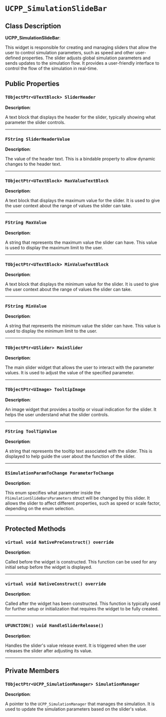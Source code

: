 # `UCPP_SimulationSlideBar`

## Class Description

**UCPP_SimulationSlideBar**: 

This widget is responsible for creating and managing sliders that allow the user to control simulation parameters, such as speed and other user-defined properties. The slider adjusts global simulation parameters and sends updates to the simulation flow. It provides a user-friendly interface to control the flow of the simulation in real-time.

## Public Properties

### `TObjectPtr<UTextBlock> SliderHeader`

**Description**: 

A text block that displays the header for the slider, typically showing what parameter the slider controls.

---

### `FString SliderHeaderValue`

**Description**: 

The value of the header text. This is a bindable property to allow dynamic changes to the header text.

---

### `TObjectPtr<UTextBlock> MaxValueTextBlock`

**Description**: 

A text block that displays the maximum value for the slider. It is used to give the user context about the range of values the slider can take.

---

### `FString MaxValue`

**Description**: 

A string that represents the maximum value the slider can have. This value is used to display the maximum limit to the user.

---

### `TObjectPtr<UTextBlock> MinValueTextBlock`

**Description**: 

A text block that displays the minimum value for the slider. It is used to give the user context about the range of values the slider can take.

---

### `FString MinValue`

**Description**: 

A string that represents the minimum value the slider can have. This value is used to display the minimum limit to the user.

---

### `TObjectPtr<USlider> MainSlider`

**Description**: 

The main slider widget that allows the user to interact with the parameter values. It is used to adjust the value of the specified parameter.

---

### `TObjectPtr<UImage> TooltipImage`

**Description**: 

An image widget that provides a tooltip or visual indication for the slider. It helps the user understand what the slider controls.

---

### `FString ToolTipValue`

**Description**: 

A string that represents the tooltip text associated with the slider. This is displayed to help guide the user about the function of the slider.

---

### `ESimulationParamToChange ParameterToChange`

**Description**: 

This enum specifies what parameter inside the `FSimulationSlideBarsParameters` struct will be changed by this slider. It allows the slider to affect different properties, such as speed or scale factor, depending on the enum selection.

---

## Protected Methods

### `virtual void NativePreConstruct() override`

**Description**: 

Called before the widget is constructed. This function can be used for any initial setup before the widget is displayed.

---

### `virtual void NativeConstruct() override`

**Description**: 

Called after the widget has been constructed. This function is typically used for further setup or initialization that requires the widget to be fully created.

---

### `UFUNCTION() void HandleSliderRelease()`

**Description**: 

Handles the slider's value release event. It is triggered when the user releases the slider after adjusting its value.

---

## Private Members

### `TObjectPtr<UCPP_SimulationManager> SimulationManager`

**Description**: 

A pointer to the `UCPP_SimulationManager` that manages the simulation. It is used to update the simulation parameters based on the slider's value.
